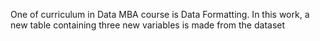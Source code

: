 One of curriculum in Data MBA course is Data Formatting. In this work, a new table containing three new variables is made from the dataset
